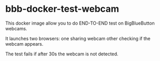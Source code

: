 # bbb-docker-test-webcam

This docker image allow you to do END-TO-END test on BigBlueButton webcams.

It launches two browsers: one sharing webcam other checking if the webcam appears.

The test fails if after 30s the webcam is not detected.
